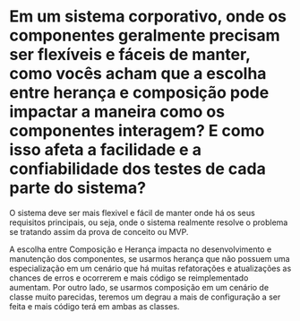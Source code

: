 # Em um sistema corporativo, onde os componentes geralmente precisam ser flexíveis e fáceis de manter, como vocês acham que a escolha entre herança e composição pode impactar a maneira como os componentes interagem? E como isso afeta a facilidade e a confiabilidade dos testes de cada parte do sistema?

O sistema deve ser mais flexivel e fácil de manter onde há os seus requisitos principais, ou seja, onde o sistema realmente resolve o problema se tratando assim da prova de conceito ou MVP.

A escolha entre Composição e Herança impacta no desenvolvimento e manutenção dos componentes, se usarmos herança que não possuem uma especialização em um cenário que há muitas refatorações e atualizações as chances de erros e ocorrerem e mais código se reimplementado aumentam. Por outro lado, se usarmos composição em um cenário de classe muito parecidas, teremos um degrau a mais de configuração a ser feita e mais código terá em ambas as classes.

